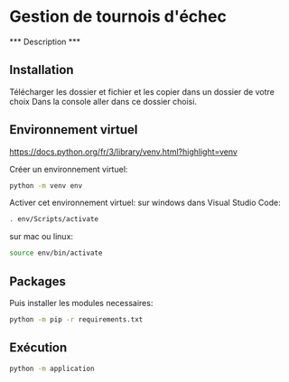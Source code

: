 # Gestion de tournois d'échec

*** Description ***

Installation
---
Télécharger les dossier et fichier et les copier dans un dossier de votre choix
Dans la console aller dans ce dossier choisi.

Environnement virtuel
---
https://docs.python.org/fr/3/library/venv.html?highlight=venv

Créer un environnement virtuel: 

```bash
python -m venv env
```

Activer cet environnement virtuel:
sur windows dans Visual Studio Code: 
```bash 
. env/Scripts/activate 
```
sur mac ou linux: 
```bash 
source env/bin/activate 
```
Packages
---

Puis installer les modules necessaires:
```bash 
python -m pip -r requirements.txt
```

Exécution
---

```bash 
python -m application
```
